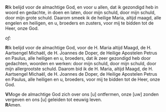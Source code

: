**R**Ik belijd voor de almachtige God, en voor u allen, dat ik gezondigd
heb in woord en gedachte, in doen en laten, door mijn schuld, door mijn
schuld, door mijn grote schuld. Daarom smeek ik de heilige Maria, altijd
maagd, alle engelen en heiligen, en u, broeders en zusters, voor mij te
bidden tot de Heer, onze God.

*of:*

**R**Ik belijd voor de almachtige God, voor de H. Maria altijd Maagd, de
H. Aartsengel Michaël, de H. Joannes de Doper, de Heilige Apostelen
Petrus en Paulus, alle heiligen en u, broeders, dat ik zeer gezondigd
heb door gedachten, woorden en werken: door mijn schuld, door mijn
schuld, door mijn allergrootste schuld. Daarom bid ik de H. Maria,
altijd Maagd, de H. Aartsengel Michaël, de H. Joannes de Doper, de
Heilige Apostelen Petrus en Paulus, alle heiligen en u, broeders, voor
mij te bidden tot de Heer, onze God.

**V**Moge de almachtige God zich over ons \[u\] ontfermen, onze \[uw\]
zonden vergeven en ons \[u\] geleiden tot eeuwig leven.  
**R**Amen.
